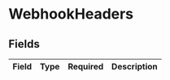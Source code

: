 # WebhookHeaders


## Fields

| Field       | Type        | Required    | Description |
| ----------- | ----------- | ----------- | ----------- |